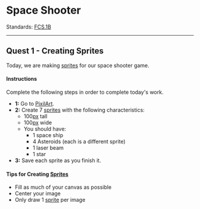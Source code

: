 # Space Shooter

Standards: [FCS.1B](../../../../standards.md#fcs1b)

---

## Quest 1 - Creating Sprites

Today, we are making [sprites](../../../../vocabulary.md#sprite) for our space shooter game.

#### Instructions

Complete the following steps in order to complete today's work.

- **1:** Go to [PixilArt](https://www.pixilart.com/).
- **2:** Create 7 [sprites](../../../../vocabulary.md#sprite) with the following characteristics:
  - 100[px](../../../../vocabulary.md#pixel) tall
  - 100[px](../../../../vocabulary.md#pixel) wide
  - You should have:
    - 1 space ship
    - 4 Asteroids (each is a different sprite)
    - 1 laser beam
    - 1 star
- **3:** Save each sprite as you finish it.

#### Tips for Creating [Sprites](../../../../vocabulary.md#sprite)

- Fill as much of your canvas as possible
- Center your image
- Only draw 1 [sprite](../../../../vocabulary.md#sprite) per image
